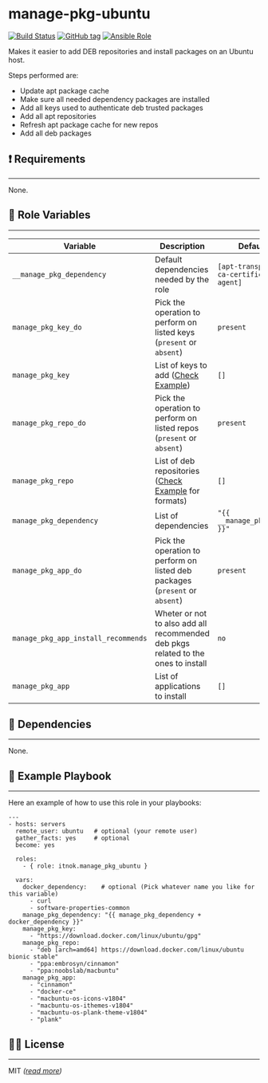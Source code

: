 manage-pkg-ubuntu
==================

[![Build Status](https://travis-ci.org/itnok/ansible-role-install-pkg-ubuntu.svg?branch=master)](https://travis-ci.org/itnok/ansible-role-install-pkg-ubuntu) [![GitHub tag](https://img.shields.io/github/v/tag/itnok/ansible-role-install-pkg-ubuntu?sort=semver)](https://github.com/itnok/ansible-role-install-pkg-ubuntu/tags/) [![Ansible Role](https://img.shields.io/ansible/role/47006)](https://galaxy.ansible.com/itnok/manage_pkg_ubuntu)

Makes it easier to add DEB repositories and install packages on an Ubuntu host.

Steps performed are:

  - Update apt package cache
  - Make sure all needed dependency packages are installed
  - Add all keys used to authenticate deb trusted packages
  - Add all apt repositories
  - Refresh apt package cache for new repos
  - Add all deb packages


## :exclamation: Requirements
-----------------------------

None.


## :abcd: Role Variables
------------------------

| Variable                            | Description                                                                        | Default Value                                         |
|-------------------------------------|------------------------------------------------------------------------------------|-------------------------------------------------------|
| `__manage_pkg_dependency`           | Default dependencies needed by the role                                            | `[apt-transport-https, ca-certificates, gnupg-agent]` |
| `manage_pkg_key_do`                 | Pick the operation to perform on listed keys (`present` or `absent`)               | `present`                                             |
| `manage_pkg_key`                    | List of keys to add ([Check Example](#notebook-example-playbook))                  | `[]`                                                  |
| `manage_pkg_repo_do`                | Pick the operation to perform on listed repos (`present` or `absent`)              | `present`                                             |
| `manage_pkg_repo`                   | List of deb repositories ([Check Example](#notebook-example-playbook) for formats) | `[]`                                                  |
| `manage_pkg_dependency`             | List of dependencies                                                               | `"{{ __manage_pkg_dependency }}"`                     |
| `manage_pkg_app_do`                 | Pick the operation to perform on listed deb packages (`present` or `absent`)       | `present`                                             |
| `manage_pkg_app_install_recommends` | Wheter or not to also add all recommended deb pkgs related to the ones to install  | `no`                                                  |
| `manage_pkg_app`                    | List of applications to install                                                    | `[]`                                                  |


## :link: Dependencies
----------------------

None.


## :notebook: Example Playbook
------------------------------

Here an example of how to use this role in your playbooks:

```
---
- hosts: servers
  remote_user: ubuntu   # optional (your remote user)
  gather_facts: yes     # optional
  become: yes

  roles:
    - { role: itnok.manage_pkg_ubuntu }

  vars:
    docker_dependency:    # optional (Pick whatever name you like for this variable)
      - curl
      - software-properties-common
    manage_pkg_dependency: "{{ manage_pkg_dependency + docker_dependency }}"
    manage_pkg_key:
      - "https://download.docker.com/linux/ubuntu/gpg"
    manage_pkg_repo:
      - "deb [arch=amd64] https://download.docker.com/linux/ubuntu bionic stable"
      - "ppa:embrosyn/cinnamon"
      - "ppa:noobslab/macbuntu"
    manage_pkg_app:
      - "cinnamon"
      - "docker-ce"
      - "macbuntu-os-icons-v1804"
      - "macbuntu-os-ithemes-v1804"
      - "macbuntu-os-plank-theme-v1804"
      - "plank"
```

## :guardsman: License
----------------------

MIT _([read more](LICENSE.md))_
